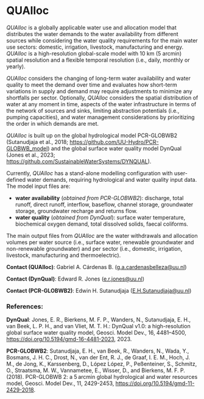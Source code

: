 # QUAlloc

_QUAlloc_ is a globally applicable water use and allocation model that distributes the water demands to the water availability from different sources while considering the water quality requirements for the main water use sectors: domestic, irrigation, livestock, manufacturing and energy. _QUAlloc_ is a high-resolution global-scale model with 10 km (5 arcmin) spatial resolution and a flexible temporal resolution (i.e., daily, monthly or yearly).

_QUAlloc_ considers the changing of long-term water availability and water quality to meet the demand over time and evaluates how short-term variations in supply and demand may require adjustments to minimize any shortfalls per sector. Optionally, _QUAlloc_ considers the spatial distribution of water at any moment in time, aspects of the water infrastructure in terms of the network of sources and sinks, limiting abstraction potentials (i.e., pumping capacities), and water management considerations by prioritizing the order in which demands are met.

_QUAlloc_ is built up on the global hydrological model PCR-GLOBWB2 (Sutanudjaja et al., 2018; https://github.com/UU-Hydro/PCR-GLOBWB_model) and the global surface water quality model DynQual (Jones et al., 2023; https://github.com/SustainableWaterSystems/DYNQUAL).

Currently, _QUAlloc_ has a stand-alone modelling configuration with user-defined water demands, requiring hydrological and water quality input data. The model input files are:
- **water availability** (_obtained from PCR-GLOBWB2_): discharge, total runoff, direct runoff, interflow, baseflow, channel storage, groundwater storage, groundwater recharge and returns flow.
- **water quality** (_obtained from DynQual_): surface water temperature, biochemical oxygen demand, total dissolved solids, faecal coliforms.

The main output files from _QUAlloc_ are the water withdrawals and allocation volumes per water source (i.e., surface water, renewable groundwater and non-renewable groundwater) and per sector (i.e., domestic, irrigation, livestock, manufacturing and thermoelectric).

**Contact (QUAlloc)**: Gabriel A. Cárdenas B. (g.a.cardenasbelleza@uu.nl)

**Contact (DynQual)**: Edward R. Jones (e.r.jones@uu.nl)

**Contact (PCR-GLOBWB2)**: Edwin H. Sutanudjaja (E.H.Sutanudjaja@uu.nl)

### References:
**DynQual**: Jones, E. R., Bierkens, M. F. P., Wanders, N., Sutanudjaja, E. H., van Beek, L. P. H., and van Vliet, M. T. H.: DynQual v1.0: a high-resolution global surface water quality model, Geosci. Model Dev., 16, 4481–4500, https://doi.org/10.5194/gmd-16-4481-2023, 2023.

**PCR-GLOBWB2**: Sutanudjaja, E. H., van Beek, R., Wanders, N., Wada, Y., Bosmans, J. H. C., Drost, N., van der Ent, R. J., de Graaf, I. E. M., Hoch, J. M., de Jong, K., Karssenberg, D., López López, P., Peßenteiner, S., Schmitz, O., Straatsma, M. W., Vannametee, E., Wisser, D., and Bierkens, M. F. P. (2018). PCR-GLOBWB 2: a 5 arcmin global hydrological and water resources model, Geosci. Model Dev., 11, 2429-2453, https://doi.org/10.5194/gmd-11-2429-2018.
